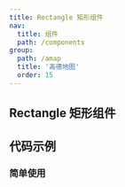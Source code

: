 ```yaml
---
title: Rectangle 矩形组件
nav:
  title: 组件
  path: /components
group:
  path: /amap
  title: '高德地图'
  order: 15
---
```


##  Rectangle 矩形组件

## 代码示例

### 简单使用

<code src="../demos/demo-06.tsx" />
